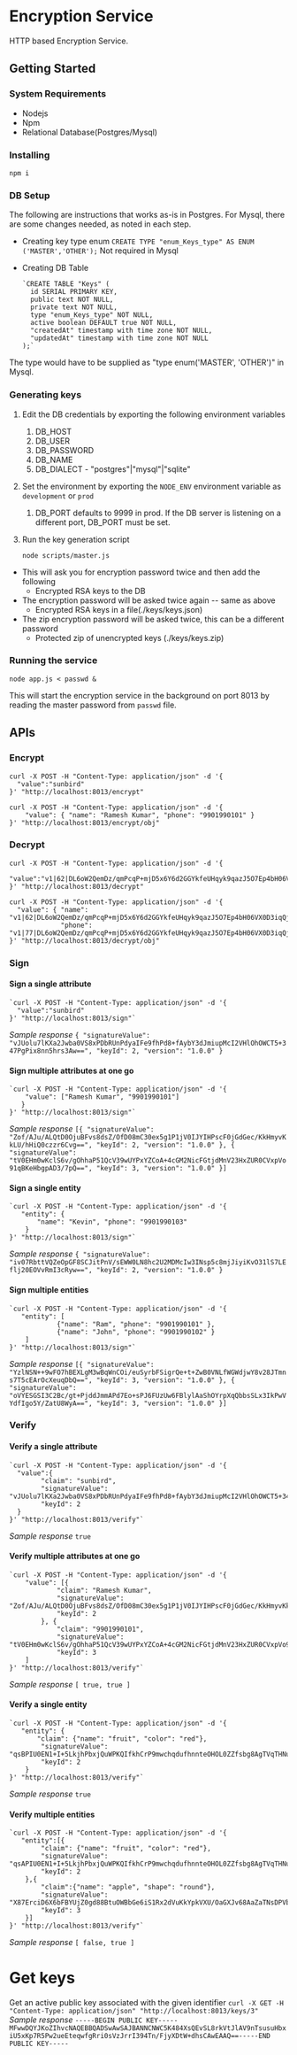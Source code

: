 # Encryption Service
HTTP based Encryption Service.

## Getting Started

### System Requirements

* Nodejs
* Npm
* Relational Database(Postgres/Mysql)

### Installing

`npm i`

### DB Setup
The following are instructions that works as-is in Postgres. For Mysql, there are some
changes needed, as noted in each step.

* Creating key type enum
    `CREATE TYPE "enum_Keys_type" AS ENUM ('MASTER','OTHER');`
Not required in Mysql

* Creating DB Table

      `CREATE TABLE "Keys" (
        id SERIAL PRIMARY KEY,
        public text NOT NULL,
        private text NOT NULL,
        type "enum_Keys_type" NOT NULL,
        active boolean DEFAULT true NOT NULL,
        "createdAt" timestamp with time zone NOT NULL,
        "updatedAt" timestamp with time zone NOT NULL
      );`
The type would have to be supplied as "type enum('MASTER', 'OTHER')" in Mysql.

### Generating keys

1. Edit the DB credentials by exporting the following environment variables
    1. DB_HOST
    1. DB_USER
    1. DB_PASSWORD
    1. DB_NAME
    1. DB_DIALECT - "postgres"|"mysql"|"sqlite"
1. Set the environment by exporting the `NODE_ENV` environment variable as `development` or `prod`
    1. DB_PORT defaults to 9999 in prod. If the DB server is listening on a different port, DB_PORT must be set.
1. Run the key generation script

      `node scripts/master.js`
 * This will ask you for encryption password twice and then add the following
     * Encrypted RSA keys to the DB
 * The encryption password will be asked twice again -- same as above
     * Encrypted RSA keys in a file(./keys/keys.json)
 * The zip encryption password will be asked twice, this can be a different password
     * Protected zip of unencrypted keys (./keys/keys.zip)


### Running the service

    node app.js < passwd &

 This will start the encryption service in the background on port 8013 by reading the master password from `passwd` file.


## APIs
### Encrypt
    curl -X POST -H "Content-Type: application/json" -d '{
      "value":"sunbird"
    }' "http://localhost:8013/encrypt"
    
    curl -X POST -H "Content-Type: application/json" -d '{
        "value": { "name": "Ramesh Kumar", "phone": "9901990101" }
    }' "http://localhost:8013/encrypt/obj"

### Decrypt

    curl -X POST -H "Content-Type: application/json" -d '{
      "value":"v1|62|DL6oW2QemDz/qmPcqP+mjD5x6Y6d2GGYkfeUHqyk9qazJ5O7Ep4bH06VX0D3iqQjckESFMXlE9nBDcy93JFVNw=="
    }' "http://localhost:8013/decrypt"

    curl -X POST -H "Content-Type: application/json" -d '{
      "value": { "name": "v1|62|DL6oW2QemDz/qmPcqP+mjD5x6Y6d2GGYkfeUHqyk9qazJ5O7Ep4bH06VX0D3iqQjckESFMXlE9nBDcy93JFVNw==",
                 "phone": "v1|77|DL6oW2QemDz/qmPcqP+mjD5x6Y6d2GGYkfeUHqyk9qazJ5O7Ep4bH06VX0D3iqQjckESFMXlE9nBDcy93JFVNw=="}
    }' "http://localhost:8013/decrypt/obj"
 
### Sign
#### Sign a single attribute
    `curl -X POST -H "Content-Type: application/json" -d '{
      "value":"sunbird"
    }' "http://localhost:8013/sign"`
*Sample response*
    `{
        "signatureValue": "vJUolu7lKXa2Jwba0VS8xPDbRUnPdyaIFe9fhPd8+fAybY3dJmiupMcI2VHlOhOWCT5+347PgPix8nn5hrs3Aw==",
        "keyId": 2,
        "version": "1.0.0"
    }
    `
    
#### Sign multiple attributes at one go
    `curl -X POST -H "Content-Type: application/json" -d '{
        "value": ["Ramesh Kumar", "9901990101"]
       }
    }' "http://localhost:8013/sign"`
*Sample response*
    `[{
        "signatureValue": "Zof/AJu/ALQtD0OjuBFvs8dsZ/OfD08mC30ex5g1P1jV0IJYIHPscF0jGdGec/KkHmyvKkLU/hHiQ0czzr6Cvg==",
        "keyId": 2,
        "version": "1.0.0"
    },
    {
        "signatureValue": "tV0EHm0wKclS6v/gOhhaP51QcV39wUYPxYZCoA+4cGM2NicFGtjdMnV23HxZUR0CVxpVo91qBKeHbgpAD3/7pQ==",
        "keyId": 3,
        "version": "1.0.0"
    }]`

#### Sign a single entity
    `curl -X POST -H "Content-Type: application/json" -d '{
       "entity": {
           "name": "Kevin", "phone": "9901990103" 
        } 
    }' "http://localhost:8013/sign"`
*Sample response*
    `{
        "signatureValue": "iv07RbttVQZeOpGF8SCJitPnV/sEWW0LN8hc2U2MDMcIw3INsp5c8mjJiyiKvO31lS7LEflj20EOVvRmI3cRyw==",
        "keyId": 2,
        "version": "1.0.0"
    }`

#### Sign multiple entities
    `curl -X POST -H "Content-Type: application/json" -d '{
       "entity": [  
                {"name": "Ram", "phone": "9901990101" }, 
                {"name": "John", "phone": "9901990102" }
        ]
    }' "http://localhost:8013/sign"`
*Sample response*
    `[{
        "signatureValue": "YzlNSN++9wFO7hBEXLgM3wBqWnCOi/euSyrbFSigrQe+t+ZwB0VNLfWGWdjwY8v28JTmns7T5cEArOcXeuqDbQ==",
        "keyId": 3,
        "version": "1.0.0"
    },
    {
        "signatureValue": "oVYESGSI3C2Bc/gt+PjddJmmAPd7Eo+sPJ6FUzUw6FBlylAaShOYrpXqQbbsSLx3IkPwVYdfIgo5Y/ZatU8WyA==",
        "keyId": 3,
        "version": "1.0.0"
    }]`

### Verify
#### Verify a single attribute
    `curl -X POST -H "Content-Type: application/json" -d '{
      "value":{ 
            "claim": "sunbird",
            "signatureValue": "vJUolu7lKXa2Jwba0VS8xPDbRUnPdyaIFe9fhPd8+fAybY3dJmiupMcI2VHlOhOWCT5+347PgPix8nn5hrs3Aw==",
            "keyId": 2
      }
    }' "http://localhost:8013/verify"` 
*Sample response*
    `true`
    
    
#### Verify multiple attributes at one go
    `curl -X POST -H "Content-Type: application/json" -d '{
        "value": [{
                "claim": "Ramesh Kumar",
                "signatureValue": "Zof/AJu/ALQtD0OjuBFvs8dsZ/OfD08mC30ex5g1P1jV0IJYIHPscF0jGdGec/KkHmyvKkLU/hHiQ0czzr6Cvg==",
                "keyId": 2
            }, {
                "claim": "9901990101",
                "signatureValue": "tV0EHm0wKclS6v/gOhhaP51QcV39wUYPxYZCoA+4cGM2NicFGtjdMnV23HxZUR0CVxpVo91qBKeHbgpAD3/7pQ==",
                "keyId": 3
        ]
    }' "http://localhost:8013/verify"` 
*Sample response*
    `[
        true,
        true
    ]`

#### Verify a single entity
    `curl -X POST -H "Content-Type: application/json" -d '{
       "entity": {
           "claim": {"name": "fruit", "color": "red"},
	        "signatureValue": "qsBPIU0EN1+I+5LkjhPbxjQuWPKQIfkhCrP9mwchqdufhnnteOHOL0ZZfsbg8AgTVqTHNuvY7RYMfN2+d0wtvw==",
            "keyId": 2
        } 
    }' "http://localhost:8013/verify"` 
*Sample response*
    `true`

#### Verify multiple entities
    `curl -X POST -H "Content-Type: application/json" -d '{
       "entity":[{
	        "claim": {"name": "fruit", "color": "red"},
	        "signatureValue": "qsAPIU0EN1+I+5LkjhPbxjQuWPKQIfkhCrP9mwchqdufhnnteOHOL0ZZfsbg8AgTVqTHNuvY7RYMfN2+d0wtvw==",
            "keyId": 2
        },{
	        "claim":{"name": "apple", "shape": "round"},
	        "signatureValue": "X87ErciD6X6bFBYUjZ0gd88BtuOWBbGe6iS1Rx2dVuKkYpkVXU/OaGXJv68AaZaTNsDPVbKVbBQx5t6oLlq+Uw==",
            "keyId": 3
        }]
    }' "http://localhost:8013/verify"`
*Sample response*
    `[
        false,
        true
    ]`

# Get keys
Get an active public key associated with the given identifier
     `curl -X GET -H "Content-Type: application/json" "http://localhost:8013/keys/3"`
*Sample response*
    `-----BEGIN PUBLIC KEY-----MFwwDQYJKoZIhvcNAQEBBQADSwAwSAJBANNCNWC5K484XsQEvSL8rkVtJlAV9nTsusuHbxiU5xKp7R5Pw2ueEteqwfgRri0sVzJrrI394Tn/FjyXDtW+dhsCAwEAAQ==-----END PUBLIC KEY-----
    `